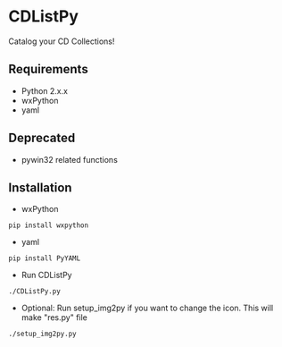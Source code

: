 # CDListPy
Catalog your CD Collections!

## Requirements
- Python 2.x.x
- wxPython
- yaml

## Deprecated
- pywin32 related functions

## Installation
- wxPython
```
pip install wxpython
```

- yaml
```
pip install PyYAML
```

- Run CDListPy
```
./CDListPy.py
```

- Optional: Run setup_img2py if you want to change the icon. This will make "res.py" file
```
./setup_img2py.py
```
